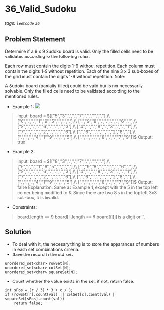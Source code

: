 # 36_Valid_Sudoku
###### tags: `leetcode` `36`
## Problem Statement
Determine if a 9 x 9 Sudoku board is valid. Only the filled cells need to be validated according to the following rules:

Each row must contain the digits 1-9 without repetition.
Each column must contain the digits 1-9 without repetition.
Each of the nine 3 x 3 sub-boxes of the grid must contain the digits 1-9 without repetition.
Note:

A Sudoku board (partially filled) could be valid but is not necessarily solvable.
Only the filled cells need to be validated according to the mentioned rules.
 
- Example 1:
![](https://i.imgur.com/HnWy6Nq.png)

> Input: board = 
$[["5","3",".",".","7",".",".",".","."],\\ ["6",".",".","1","9","5",".",".","."],\\ [".","9","8",".",".",".",".","6","."],\\ ["8",".",".",".","6",".",".",".","3"],\\ ["4",".",".","8",".","3",".",".","1"],\\ ["7",".",".",".","2",".",".",".","6"],\\ [".","6",".",".",".",".","2","8","."],\\ [".",".",".","4","1","9",".",".","5"],\\ [".",".",".",".","8",".",".","7","9"]]$
Output: true
- Example 2:

> Input: board = 
$[["8","3",".",".","7",".",".",".","."],\\ ["6",".",".","1","9","5",".",".","."],\\ [".","9","8",".",".",".",".","6","."],\\ ["8",".",".",".","6",".",".",".","3"],\\ ["4",".",".","8",".","3",".",".","1"],\\ ["7",".",".",".","2",".",".",".","6"],\\ [".","6",".",".",".",".","2","8","."],\\ [".",".",".","4","1","9",".",".","5"],\\ [".",".",".",".","8",".",".","7","9"]]$
Output: false
Explanation: Same as Example 1, except with the 5 in the top left corner being modified to 8. Since there are two 8's in the top left 3x3 sub-box, it is invalid.
 
- Constraints:

> board.length == 9
board[i].length == 9
board[i][j] is a digit or '.'.
## Solution
- To deal with it, the necesary thing is to store the apparances of numbers in each set combinations criteria.
- Save the record in the std ```set```.
```cpp=
unordered_set<char> rowSet[N];
unordered_set<char> colSet[N];
unordered_set<char> squareSet[N];
```
- Count whether the value exists in the set, if not, return false.
```cpp=
int sPos = (r / 3) * 3 + c / 3;
if (rowSet[r].count(val) || colSet[c].count(val) || squareSet[sPos].count(val))
    return false;
```
